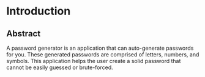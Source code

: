 # Introduction
## Abstract
A password generator is an application that can auto-generate passwords for you. These generated passwords are comprised of letters, numbers, and symbols. This application helps the user create a solid password that cannot be easily guessed or brute-forced.
